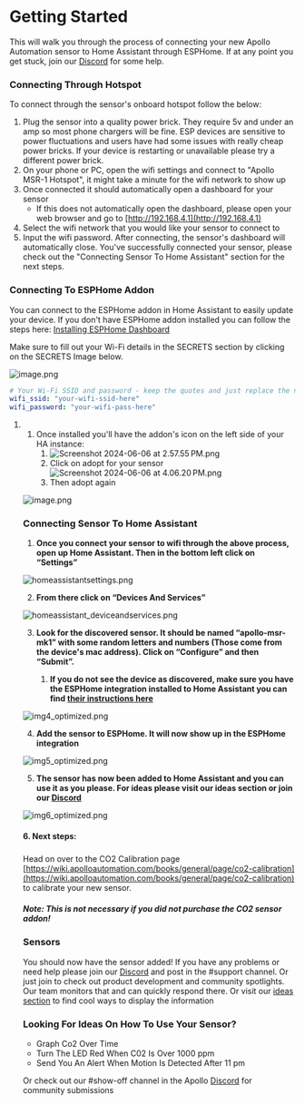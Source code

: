 # Getting Started




This will walk you through the process of connecting your new Apollo Automation sensor to Home Assistant through ESPHome. If at any point you get stuck, join our [Discord](https://discord.gg/mMNgQPyF94) for some help.

### Connecting Through Hotspot

To connect through the sensor's onboard hotspot follow the below:

1. Plug the sensor into a quality power brick. They require 5v and under an amp so most phone chargers will be fine. ESP devices are sensitive to power fluctuations and users have had some issues with really cheap power bricks. If your device is restarting or unavailable please try a different power brick.
2. On your phone or PC, open the wifi settings and connect to "Apollo MSR-1 Hotspot", it might take a minute for the wifi network to show up
3. Once connected it should automatically open a dashboard for your sensor 
    - If this does not automatically open the dashboard, please open your web browser and go to [http://192.168.4.1](http://192.168.4.1)
4. Select the wifi network that you would like your sensor to connect to
5. Input the wifi password. After connecting, the sensor's dashboard will automatically close. You've successfully connected your sensor, please check out the "Connecting Sensor To Home Assistant" section for the next steps.

### Connecting To ESPHome Addon

You can connect to the ESPHome addon in Home Assistant to easily update your device. If you don't have ESPHome addon installed you can follow the steps here: [Installing ESPHome Dashboard](https://esphome.io/guides/getting_started_hassio.html)

Make sure to fill out your Wi-Fi details in the SECRETS section by clicking on the SECRETS Image below.

![image.png](../assets/9P0image.png)

```yaml
# Your Wi-Fi SSID and password - keep the quotes and just replace the name and password between the quotes!
wifi_ssid: "your-wifi-ssid-here"
wifi_password: "your-wifi-pass-here"
```

1. 1. Once installed you'll have the addon's icon on the left side of your HA instance: 
        1. ![Screenshot 2024-06-06 at 2.57.55 PM.png](../assets/screenshot-2024-06-06-at-2-57-55-pm.png)
        2. Click on adopt for your sensor![Screenshot 2024-06-06 at 4.06.20 PM.png](../assets/screenshot-2024-06-06-at-4-06-20-pm.png)
        3. Then adopt again
    
    ![image.png](../assets/image.png)
    
    ### Connecting Sensor To Home Assistant
    
    
    1. **Once you connect your sensor to wifi through the above process, open up Home Assistant. Then in the bottom left click on “Settings”**
    
    ![homeassistantsettings.png](../assets/homeassistantsettings.png)
    
    
    2. **From there click on “Devices And Services”**
    
    ![homeassistant_deviceandservices.png](../assets/homeassistant-deviceandservices.png)
    
    
    3. **Look for the discovered sensor. It should be named “apollo-msr-mk1” with some random letters and numbers (Those come from the device's mac address). Click on “Configure” and then “Submit”.**
        
        
        1. **If you do not see the device as discovered, make sure you have the ESPHome integration installed to Home Assistant you can find [their instructions here](https://esphome.io/guides/getting_started_hassio.html#connecting-your-device-to-home-assistant)**
    
    ![img4_optimized.png](../assets/img4-optimized.png)
    
    
    4. **Add the sensor to ESPHome. It will now show up in the ESPHome integration**
    
    ![img5_optimized.png](../assets/img5-optimized.png)
    
    
    5. **The sensor has now been added to Home Assistant and you can use it as you please. For ideas please visit our ideas section or join our [Discord](https://discord.gg/mMNgQPyF94)**
    
    ![img6_optimized.png](../assets/img6-optimized.png)
    
    #### 6. Next steps:
    
    #####   
    Head on over to the CO2 Calibration page [https://wiki.apolloautomation.com/books/general/page/co2-calibration](https://wiki.apolloautomation.com/books/general/page/co2-calibration) to calibrate your new sensor.
    
    ##### Note: This is not necessary if you did not purchase the CO2 sensor addon!  
    
    
    ### Sensors
    
    You should now have the sensor added! If you have any problems or need help please join our [Discord](https://discord.gg/mMNgQPyF94) and post in the #support channel. Or just join to check out product development and community spotlights. Our team monitors that and can quickly respond there. Or visit our [ideas section](https://wiki.apolloautomation.cloud/Ideas/MultisensorMk1) to find cool ways to display the information
    
    ### Looking For Ideas On How To Use Your Sensor?
    
    
    - Graph Co2 Over Time
    - Turn The LED Red When C02 Is Over 1000 ppm
    - Send You An Alert When Motion Is Detected After 11 pm
    
    Or check out our #show-off channel in the Apollo [Discord](https://discord.gg/mMNgQPyF94) for community submissions